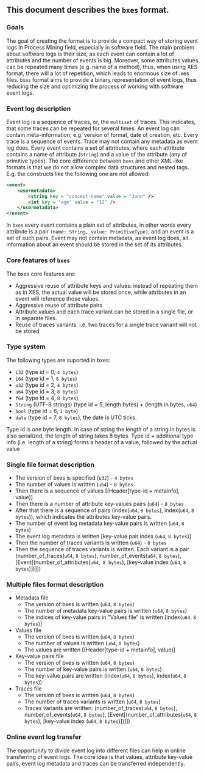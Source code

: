 ## This document describes the `bxes` format.

### Goals

The goal of creating the format is to provide a compact way of storing event logs in Process Mining field, especially in software field.
The main problem about software logs is their size, as each event can contain a lot of attributes and the number of events is big. Moreover,
some attributes values can be repeated many times (e.g. name of a method), thus, when using XES format, there will a lot of repetition, which leads
to enormous size of .xes files. `bxes` format aims to provide a binary representation of event logs, thus reducing the size and optimizing the process
of working with software event logs.

### Event log description

Event log is a sequence of traces, or, the `multiset` of traces. This indicates, that some traces can be repeated for several times.
An event log can contain meta-information, e.g. version of format, date of creation, etc.
Every trace is a sequence of events.
Trace may not contain any metadata as event log does.
Every event contains a set of attributes, where each attribute contains a name of attribute (`String`) and a value of the attribute (any of primitive types).
The core difference between `bxes` and other XML-like formats is that we do not allow complex data structures and nested tags.
E.g. the constructs like the following one are not allowed:

```xml
<event>
    <usermetadata>
        <string key = "concept-name" value = "John" />
        <int key = "age" value = "12" />
    </usermetadata>
</event>
```

In `bxes` every event contains a plain set of attributes, in other words every attribute is a pair `(name: String, value: PrimitiveType)`, and an event is
a set of such pairs.
Event may not contain metadata, as event log does, all information about an event should be stored in the set of its attributes.

### Core features of `bxes`

The bxes core features are:
- Aggressive reuse of attribute keys and values: instead of repeating them as in XES, the actual value will be stored once, while attributes in an event
  will reference those values.
- Aggressive reuse of attribute pairs
- Attribute values and each trace variant can be stored in a single file, or in separate files.
- Reuse of traces variants: i.e. two traces for a single trace variant will not be stored

### Type system

The following types are suported in bxes:
- `i32` (type id = 0, `4 bytes`)
- `i64` (type id = 1, `8 bytes`)
- `u32` (type id = 2, `4 bytes`)
- `u64` (type id = 3, `8 bytes`)
- `f64` (type id = 4, `8 bytes`)
- `String` (UTF-8 strings) (type id = 5, length bytes) + (length in bytes, `u64`)
- `bool` (type id = 6, `1 byte`)
- `date` (type id = 7, `8 bytes`), the date is UTC ticks.

Type id is one byte length. In case of string the length of a string in bytes is also serialized, the length of string takes 8 bytes.
Type id + additional type info (i.e. length of a string) forms a header of a value, followed by the actual value

### Single file format description

- The version of bxes is specified (`u32`) - `4 bytes`
- The number of values is written (`u64`) - `8 bytes`
- Then there is a sequence of values [(Header[type-id + metainfo], value)]
- Then there is a number of attribute key-values pairs (`u64`) - `8 bytes`
- After that there is a sequence of pairs (index(`u64`, `8 bytes`), index(`u64`, `8 bytes`)), which indicates the attributes key-value pairs.
- The number of event log metadata key-value pairs is written (`u64`, `8 bytes`)
- The event log metadata is written [key-value pair index (`u64`, `8 bytes`)]
- Then the number of traces variants is written (`u64`) - `8 bytes`
- Then the sequence of traces variants is written.
  Each variant is a pair (number_of_traces(`u64`, `8 bytes`), number_of_events(`u64`, `8 bytes`), [Event[(number_of_attributes(`u64`,` 8 bytes`), [key-value index (`u64`, `8 bytes`)])]])

 ### Multiple files format description

- Metadata file
    - The version of bxes is written (`u64`, `8 bytes`)
    - The number of metadata key-value pairs is written (`u64`, `8 bytes`)
    - The indices of key-value pairs in "Values file" is written [index(`u64`, `8 bytes`)]
- Values file
    - The version of bxes is written (`u64`, `8 bytes`)
    - The number of values is written (`u64`, `8 bytes`)
    - The values are written [(Header[type-id + metainfo], value)]
- Key-value pairs file
    - The version of bxes is written (`u64`, `8 bytes`)
    - The number of key-value pairs is written (`u64`, `8 bytes`)
    - The key-value pairs are written (index(`u64`, `8 bytes`), index(`u64`, `8 bytes`))
- Traces file
    - The version of bxes is written (`u64`, `8 bytes`)
    - The number of traces variants is written (`u64`, `8 bytes`)
    - Traces variants are written: (number_of_traces(`u64`, `8 bytes`), number_of_events(`u64`, `8 bytes`), [Event[(number_of_attributes(`u64`, `8 bytes`), [key-value index (`u64`, `8 bytes`)])]])

### Online event log transfer

The opportunity to divide event log into different files can help in online transferring of event logs. The core idea is that values, attribute key-value pairs, event log metadata and traces can be transferred independently.